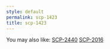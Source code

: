 ```yaml
---
style: default
permalink: scp-1423
title: scp-1423
---
```

You may also like:
[SCP-2440](http://scp-wiki.net/scp-2440)
[SCP-2016](http://scp-wiki.net/scp-2016)